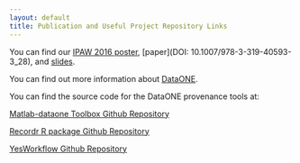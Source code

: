 ```yaml
---
layout: default
title: Publication and Useful Project Repository Links
---
```


You can find our [IPAW 2016 poster](https://github.com/DataONEorg/provweek2016-demo/blob/gh-pages/data/ipaw-poster-2016-final.pdf), [paper](DOI: 10.1007/978-3-319-40593-3_28),  and [slides](https://github.com/DataONEorg/provweek2016-demo/blob/gh-pages/data/ipaw-2016-poster-slides-final.pptx).


You can find out more information about [DataONE](https://www.dataone.org).

You can find the source code for the DataONE provenance tools at:

[Matlab-dataone Toolbox Github Repository](https://github.com/DataONEorg/matlab-dataone)

[Recordr R package Github Repository](https://github.com/NCEAS/recordr)

[YesWorkflow Github Repository](https://github.com/yesworkflow-org/yw-prototypes)
